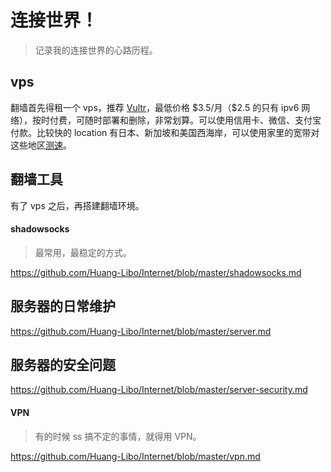 # 连接世界！

> 记录我的连接世界的心路历程。

## vps

翻墙首先得租一个 vps，推荐 [Vultr](https://www.vultr.com/?ref=6960892)，最低价格 \$3.5/月（\$2.5 的只有 ipv6 网络），按时付费，可随时部署和删除，非常划算。可以使用信用卡、微信、支付宝付款。比较快的 location 有日本、新加坡和美国西海岸，可以使用家里的宽带对这些地区[测速](https://www.vultr.com/locations/)。    

## 翻墙工具

有了 vps 之后，再搭建翻墙环境。  

#### shadowsocks

> 最常用，最稳定的方式。

https://github.com/Huang-Libo/Internet/blob/master/shadowsocks.md

## 服务器的日常维护

https://github.com/Huang-Libo/Internet/blob/master/server.md

## 服务器的安全问题

https://github.com/Huang-Libo/Internet/blob/master/server-security.md

#### VPN

> 有的时候 ss 搞不定的事情，就得用 VPN。

https://github.com/Huang-Libo/Internet/blob/master/vpn.md

